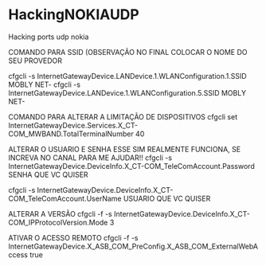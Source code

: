 # HackingNOKIAUDP
Hacking ports udp nokia 


COMANDO PARA SSID (OBSERVAÇÃO NO FINAL COLOCAR O NOME DO SEU PROVEDOR

cfgcli -s InternetGatewayDevice.LANDevice.1.WLANConfiguration.1.SSID MOBLY NET-
cfgcli -s InternetGatewayDevice.LANDevice.1.WLANConfiguration.5.SSID MOBLY NET-


COMANDO PARA ALTERAR A LIMITAÇÃO DE DISPOSITIVOS
cfgcli set InternetGatewayDevice.Services.X_CT-COM_MWBAND.TotalTerminalNumber 40

ALTERAR O USUARIO E SENHA  ESSE SIM REALMENTE FUNCIONA, SE INCREVA NO CANAL PARA ME AJUDAR!!
cfgcli -s InternetGatewayDevice.DeviceInfo.X_CT-COM_TeleComAccount.Password SENHA QUE VC QUISER


cfgcli -s InternetGatewayDevice.DeviceInfo.X_CT-COM_TeleComAccount.UserName  USUARIO QUE VC QUISER


ALTERAR A VERSÃO
cfgcli -f -s InternetGatewayDevice.DeviceInfo.X_CT-COM_IPProtocolVersion.Mode 3


ATIVAR O ACESSO REMOTO
cfgcli -f -s InternetGatewayDevice.X_ASB_COM_PreConfig.X_ASB_COM_ExternalWebAccess true


